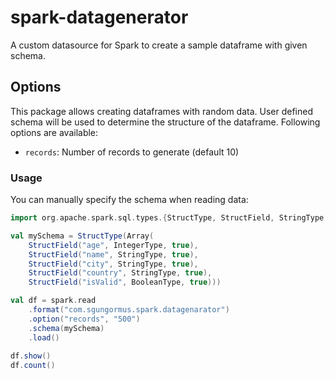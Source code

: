 # spark-datagenerator
A custom datasource for Spark to create a sample dataframe with given schema. 

## Options
This package allows creating dataframes with random data. User defined schema will be used to determine the structure of the dataframe. 
Following options are available:
* `records`: Number of records to generate (default 10)

### Usage

You can manually specify the schema when reading data:

```scala
import org.apache.spark.sql.types.{StructType, StructField, StringType, IntegerType, BooleanType}

val mySchema = StructType(Array(
    StructField("age", IntegerType, true),
    StructField("name", StringType, true),
    StructField("city", StringType, true),
    StructField("country", StringType, true),
    StructField("isValid", BooleanType, true)))

val df = spark.read
    .format("com.sgungormus.spark.datagenarator")
    .option("records", "500")
    .schema(mySchema)
    .load()
    
df.show()
df.count()

```
